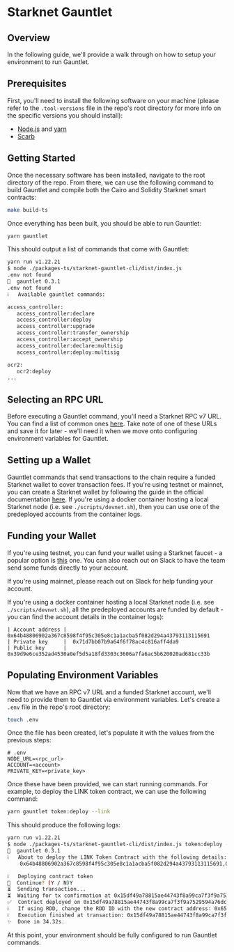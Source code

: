 # Starknet Gauntlet

## Overview

In the following guide, we'll provide a walk through on how to setup your environment to run Gauntlet.

## Prerequisites

First, you'll need to install the following software on your machine (please refer to the `.tool-versions` file in the repo's root directory for more info on the specific versions you should install):

- [Node.js](https://nodejs.org/en/download/package-manager) and [yarn](https://classic.yarnpkg.com/lang/en/docs/install)
- [Scarb](https://docs.swmansion.com/scarb/download.html)

## Getting Started

Once the necessary software has been installed, navigate to the root directory of the repo. From there, we can use the following command to build Gauntlet and compile both the Cairo and Solidity Starknet smart contracts:

```sh
make build-ts
```

Once everything has been built, you should be able to run Gauntlet:

```sh
yarn gauntlet
```

This should output a list of commands that come with Gauntlet:

```sh
yarn run v1.22.21
$ node ./packages-ts/starknet-gauntlet-cli/dist/index.js
.env not found
🧤  gauntlet 0.3.1
.env not found
ℹ️   Available gauntlet commands:

access_controller:
   access_controller:declare
   access_controller:deploy
   access_controller:upgrade
   access_controller:transfer_ownership
   access_controller:accept_ownership
   access_controller:declare:multisig
   access_controller:deploy:multisig

ocr2:
   ocr2:deploy
...
```

## Selecting an RPC URL

Before executing a Gauntlet command, you'll need a Starknet RPC v7 URL. You can find a list of common ones [here](https://www.starknetjs.com/docs/next/guides/connect_network/). Take note of one of these URLs and save it for later - we'll need it when we move onto configuring environment variables for Gauntlet.

## Setting up a Wallet

Gauntlet commands that send transactions to the chain require a funded Starknet wallet to cover transaction fees. If you're using testnet or mainnet, you can create a Starknet wallet by following the guide in the official documentation [here](https://docs.starknet.io/documentation/quick_start/set_up_an_account/). If you're using a docker container hosting a local Starknet node (i.e. see `./scripts/devnet.sh`), then you can use one of the predeployed accounts from the container logs.

## Funding your Wallet

If you're using testnet, you can fund your wallet using a Starknet faucet - a popular option is [this](https://starknet-faucet.vercel.app/) one. You can also reach out on Slack to have the team send some funds directly to your account.

If you're using mainnet, please reach out on Slack for help funding your account.

If you're using a docker container hosting a local Starknet node (i.e. see `./scripts/devnet.sh`), all the predeployed accounts are funded by default - you can find the account details in the container logs):

```
| Account address |  0x64b48806902a367c8598f4f95c305e8c1a1acba5f082d294a43793113115691
| Private key     |  0x71d7bb07b9a64f6f78ac4c816aff4da9
| Public key      |  0x39d9e6ce352ad4530a0ef5d5a18fd3303c3606a7fa6ac5b620020ad681cc33b
```

## Populating Environment Variables

Now that we have an RPC v7 URL and a funded Starknet account, we'll need to provide them to Gauntlet via environment variables. Let's create a `.env` file in the repo's root directory:

```sh
touch .env
```

Once the file has been created, let's populate it with the values from the previous steps:

```env
# .env
NODE_URL=<rpc_url>
ACCOUNT=<account>
PRIVATE_KEY=<private_key>
```

Once these have been provided, we can start running commands. For example, to deploy the LINK token contract, we can use the following command:

```sh
yarn gauntlet token:deploy --link
```

This should produce the following logs:

```sh
yarn run v1.22.21
$ node ./packages-ts/starknet-gauntlet-cli/dist/index.js token:deploy --link
🧤  gauntlet 0.3.1
ℹ️   About to deploy the LINK Token Contract with the following details:
    0x64b48806902a367c8598f4f95c305e8c1a1acba5f082d294a43793113115691,0x64b48806902a367c8598f4f95c305e8c1a1acba5f082d294a43793113115691

ℹ️   Deploying contract token
🤔  Continue? (Y / N)Y
⏳  Sending transaction...
⏳  Waiting for tx confirmation at 0x15df49a78815ae44743f8a99ca7f3f9a7529594a76dc46853787b55ee4236b7...
✅  Contract deployed on 0x15df49a78815ae44743f8a99ca7f3f9a7529594a76dc46853787b55ee4236b7 with address 0x653d0d4c6969233b0f03095b7995793dbe7c7a7660e7cf426ecfc51aa42209f
ℹ️   If using RDD, change the RDD ID with the new contract address: 0x653d0d4c6969233b0f03095b7995793dbe7c7a7660e7cf426ecfc51aa42209f
ℹ️   Execution finished at transaction: 0x15df49a78815ae44743f8a99ca7f3f9a7529594a76dc46853787b55ee4236b7
✨  Done in 34.32s.
```

At this point, your environment should be fully configured to run Gauntlet commands.
